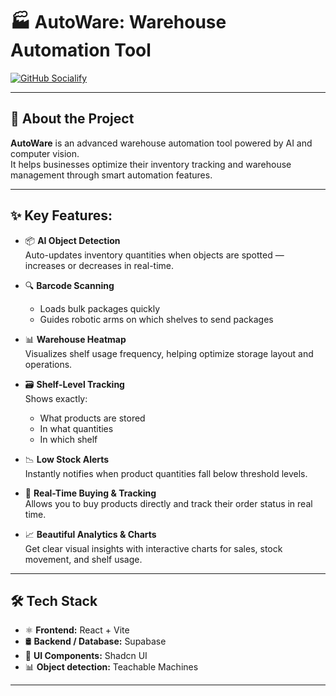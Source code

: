 # 🏭 AutoWare: Warehouse Automation Tool

[![GitHub Socialify](https://socialify.git.ci/Abhinav-0525/Warehouse-automation/image?name=1&owner=1&pattern=Circuit+Board&theme=Dark)](https://github.com/Abhinav-0525/Warehouse-automation)

---

## 🚀 About the Project

**AutoWare** is an advanced warehouse automation tool powered by AI and computer vision.  
It helps businesses optimize their inventory tracking and warehouse management through smart automation features.

---

## ✨ Key Features:

- 📦 **AI Object Detection**  
  Auto-updates inventory quantities when objects are spotted — increases or decreases in real-time.

- 🔍 **Barcode Scanning**  
  - Loads bulk packages quickly  
  - Guides robotic arms on which shelves to send packages

- 📊 **Warehouse Heatmap**  
  Visualizes shelf usage frequency, helping optimize storage layout and operations.

- 🗃️ **Shelf-Level Tracking**  
  Shows exactly:
  - What products are stored
  - In what quantities
  - In which shelf

- 📉 **Low Stock Alerts**  
  Instantly notifies when product quantities fall below threshold levels.

- 🛒 **Real-Time Buying & Tracking**  
  Allows you to buy products directly and track their order status in real time.

- 📈 **Beautiful Analytics & Charts**  
  Get clear visual insights with interactive charts for sales, stock movement, and shelf usage.

---

## 🛠️ Tech Stack

- ⚛️ **Frontend:** React + Vite  
- 🛢️ **Backend / Database:** Supabase  
- 🎨 **UI Components:** Shadcn UI  
- 📊 **Object detection:** Teachable Machines  

---